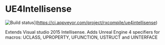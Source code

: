 # UE4Intellisense
![Build status](https://ci.appveyor.com/api/projects/status/dlpd3xttqcpvkkfk?svg=true)](https://ci.appveyor.com/project/rxcompile/ue4intellisense)

Extends Visual studio 2015 Intellisense. Adds Unreal Engine 4 specifiers for macros: UCLASS, UPROPERTY, UFUNCTION, USTRUCT and UINTERFACE
